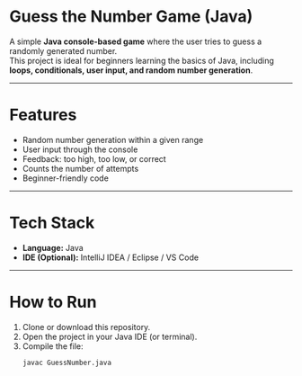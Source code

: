 # Guess the Number Game (Java)

A simple **Java console-based game** where the user tries to guess a randomly generated number.  
This project is ideal for beginners learning the basics of Java, including **loops, conditionals, user input, and random number generation**.

---

# Features
- Random number generation within a given range  
- User input through the console  
- Feedback: too high, too low, or correct  
- Counts the number of attempts  
- Beginner-friendly code  

---

# Tech Stack
- **Language:** Java  
- **IDE (Optional):** IntelliJ IDEA / Eclipse / VS Code  

---

# How to Run
1. Clone or download this repository.  
2. Open the project in your Java IDE (or terminal).  
3. Compile the file:  
   ```bash
   javac GuessNumber.java
